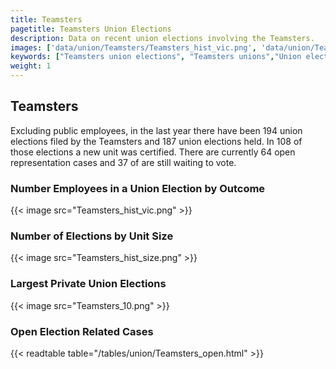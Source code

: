 ```yaml
---
title: Teamsters
pagetitle: Teamsters Union Elections
description: Data on recent union elections involving the Teamsters.
images: ['data/union/Teamsters/Teamsters_hist_vic.png', 'data/union/Teamsters/Teamsters_hist_size.png', 'data/union/Teamsters/Teamsters_10.png']
keywords: ["Teamsters union elections", "Teamsters unions","Union elections"]
weight: 1
---
```

##  Teamsters

Excluding public employees, in the last year there have been 194 union elections filed by the Teamsters and 187 union elections held. In 108 of those elections a new unit was certified. There are currently 64 open representation cases and 37 of are still waiting to vote.

### Number Employees in a Union Election by Outcome
{{< image src="Teamsters_hist_vic.png" >}}

### Number of Elections by Unit Size
{{< image src="Teamsters_hist_size.png" >}}

### Largest Private Union Elections
{{< image src="Teamsters_10.png" >}}

### Open Election Related Cases
{{< readtable table="/tables/union/Teamsters_open.html" >}}

